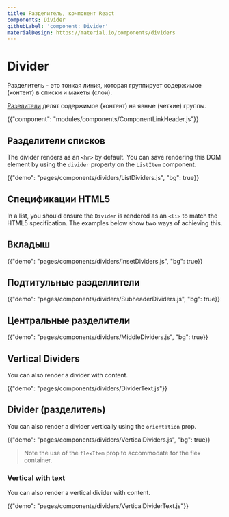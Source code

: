 ```yaml
---
title: Разделитель, компонент React
components: Divider
githubLabel: 'component: Divider'
materialDesign: https://material.io/components/dividers
---
```


# Divider

<p class="description">Разделитель - это тонкая линия, которая группирует содержимое (контент) в списки и макеты (слои).</p>

[Разелители](https://material.io/design/components/dividers.html) делят содержимое (контент) на явные (четкие) группы.

{{"component": "modules/components/ComponentLinkHeader.js"}}

## Разделители списков

The divider renders as an `<hr>` by default. You can save rendering this DOM element by using the `divider` property on the `ListItem` component.

{{"demo": "pages/components/dividers/ListDividers.js", "bg": true}}

## Спецификации HTML5

In a list, you should ensure the `Divider` is rendered as an `<li>` to match the HTML5 specification. The examples below show two ways of achieving this.

## Вкладыш

{{"demo": "pages/components/dividers/InsetDividers.js", "bg": true}}

## Подтитульные разделлители

{{"demo": "pages/components/dividers/SubheaderDividers.js", "bg": true}}

## Центральные разделители

{{"demo": "pages/components/dividers/MiddleDividers.js", "bg": true}}

## Vertical Dividers

You can also render a divider with content.

{{"demo": "pages/components/dividers/DividerText.js"}}

## Divider (разделитель)

You can also render a divider vertically using the `orientation` prop.

{{"demo": "pages/components/dividers/VerticalDividers.js", "bg": true}}

> Note the use of the `flexItem` prop to accommodate for the flex container.

### Vertical with text

You can also render a vertical divider with content.

{{"demo": "pages/components/dividers/VerticalDividerText.js"}}
